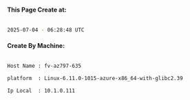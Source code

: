 
   
#### This Page Create at:

```bash

2025-07-04 - 06:28:48 UTC

```

#### Create By Machine:

```bash

Host Name : fv-az797-635

platform  : Linux-6.11.0-1015-azure-x86_64-with-glibc2.39

Ip Local  : 10.1.0.111

```

